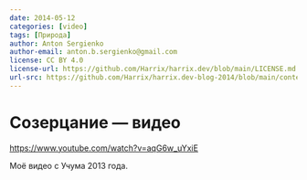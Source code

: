 ```yaml
---
date: 2014-05-12
categories: [video]
tags: [Природа]
author: Anton Sergienko
author-email: anton.b.sergienko@gmail.com
license: CC BY 4.0
license-url: https://github.com/Harrix/harrix.dev/blob/main/LICENSE.md
url-src: https://github.com/Harrix/harrix.dev-blog-2014/blob/main/contemplation-video/contemplation-video.md
---
```


# Созерцание — видео

<https://www.youtube.com/watch?v=aqG6w_uYxiE>

Моё видео с Учума 2013 года.
